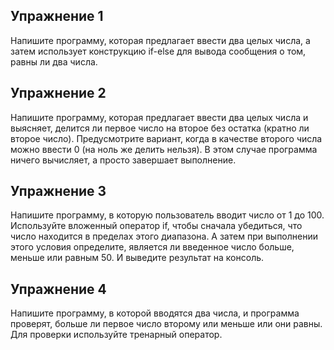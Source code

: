 ## Упражнение 1
Напишите программу, которая предлагает ввести два целых числа, а затем использует конструкцию if-else для вывода сообщения о том, равны ли два числа.
## Упражнение 2
Напишите программу, которая предлагает ввести два целых числа и выясняет, делится ли первое число на второе без остатка (кратно ли второе число). Предусмотрите вариант, когда в качестве второго числа можно ввести 0 (на ноль же делить нельзя). В этом случае программа ничего вычисляет, а просто завершает выполнение.
## Упражнение 3
Напишите программу, в которую пользователь вводит число от 1 до 100. Используйте вложенный оператор if, чтобы сначала убедиться, что число находится в пределах этого диапазона. А затем при выполнении этого условия определите, является ли введенное число больше, меньше или равным 50. И выведите результат на консоль.
## Упражнение 4
Напишите программу, в которой вводятся два числа, и программа проверят, больше ли первое число второму или меньше или они равны. Для проверки используйте тренарный оператор.

